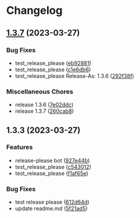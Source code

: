 # Changelog

## [1.3.7](https://github.com/Franklalalala/AutoSteper/compare/v1.0.0...v1.3.7) (2023-03-27)


### Bug Fixes

* test_release_please ([eb92881](https://github.com/Franklalalala/AutoSteper/commit/eb9288115301ef10649a6700c6caa3cc867ec560))
* test_release_please ([c1e6db6](https://github.com/Franklalalala/AutoSteper/commit/c1e6db663cd0c0b6bd716f8276afa8cc93f64930))
* test_release_please Release-As: 1.3.6 ([292f38f](https://github.com/Franklalalala/AutoSteper/commit/292f38fff335a2387869233772cafcd089c0ed14))


### Miscellaneous Chores

* release 1.3.6 ([7e02ddc](https://github.com/Franklalalala/AutoSteper/commit/7e02ddcb1d408795e9d95129c71ecf760cf6ea2f))
* release 1.3.7 ([260cab8](https://github.com/Franklalalala/AutoSteper/commit/260cab8566f4b0a081fb14d16c2231faa34008e1))

## 1.3.3 (2023-03-27)


### Features

* release-please bot ([927e44b](https://github.com/Franklalalala/AutoSteper/commit/927e44bdb43136b71369c185e8b56f0fde48f421))
* test_release_please ([c543012](https://github.com/Franklalalala/AutoSteper/commit/c5430124ac8efb2cedab2b4a113084b18d95e1d7))
* test_release_please ([f1af65e](https://github.com/Franklalalala/AutoSteper/commit/f1af65ee8463ab81fcbe8f20c126eb377683652a))


### Bug Fixes

* test release please ([612d64d](https://github.com/Franklalalala/AutoSteper/commit/612d64d777e8fbec24c9b2f04f2185aa0e604657))
* update readme.md ([5f21ad5](https://github.com/Franklalalala/AutoSteper/commit/5f21ad5f6f44c11b3a5fc83d4deea22e5d0ad6a1))
